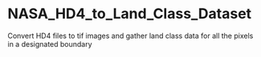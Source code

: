 # NASA_HD4_to_Land_Class_Dataset
 Convert HD4 files to tif images and gather land class data for all the pixels in a designated boundary
